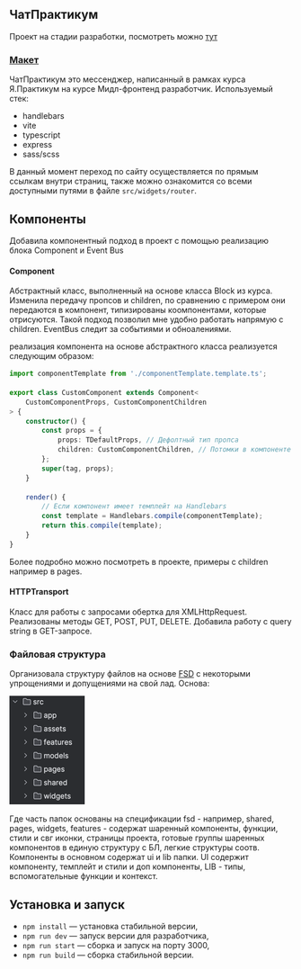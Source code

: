 ## ЧатПрактикум

Проект на стадии разработки, посмотреть можно [тут](https://melodious-kangaroo-d0bb12.netlify.app/)

### [Макет](https://www.figma.com/file/SSOn9QgZ0XkJKI1lelkQ8t/%D0%9C%D0%B5%D1%81%D1%81%D0%B5%D0%BD%D0%B4%D0%B6%D0%B5%D1%80-%D0%BF%D1%80%D0%B0%D0%BA%D1%82%D0%B8%D0%BA%D1%83%D0%BC?type=design&node-id=0-1&mode=design&t=I44loUCw6nDdPN7a-0)

ЧатПрактикум это мессенджер, написанный в рамках курса Я.Практикум на курсе Мидл-фронтенд разработчик.
Используемый стек:

- handlebars
- vite
- typescript
- express
- sass/scss

В данный момент переход по сайту осуществляется по прямым ссылкам внутри страниц, также можно ознакомится со всеми доступными путями в файле `src/widgets/router`.

## Компоненты

Добавила компонентный подход в проект с помощью реализацию блока Component и Event Bus
#### Component
Абстрактный класс, выполненный на основе класса Block из курса. Изменила передачу пропсов и children, по сравнению с примером они передаются в компонент, типизированы коомпонентами, которые отрисуются. Такой подход позволил мне удобно работать напрямую с children.
EventBus следит за событиями и обноалениями.

реализация компонента на основе абстрактного класса реализуется следующим образом:

```typescript
import componentTemplate from './componentTemplate.template.ts';

export class CustomComponent extends Component<
    CustomComponentProps, CustomComponentChildren
> {
    constructor() {
        const props = {
            props: TDefaultProps, // Дефолтный тип пропса
            children: CustomComponentChildren, // Потомки в компоненте
        };
        super(tag, props);
    }
    
    render() {
        // Если компонент имеет темплейт на Handlebars
        const template = Handlebars.compile(componentTemplate);
        return this.compile(template);
    }
}
```

Более подробно можно посмотреть в проекте, примеры с children например в pages.

#### HTTPTransport
Класс для работы с запросами обертка для XMLHttpRequest. Реализованы методы GET, POST, PUT, DELETE. Добавила работу с query string в GET-запросе.

### Файловая структура
Организовала структуру файлов на основе [FSD](https://feature-sliced.design/ru/docs/get-started/overview) c некоторыми упрощениями и допущениями на свой лад.
Основа:

![img.png](public/img.png)

Где часть папок основаны на спецификации fsd - например, shared, pages, widgets, features - содержат шаренный компоненты, функции, стили и свг иконки, страницы проекта, готовые группы шаренных компонентов в единую структуру с БЛ, легкие структуры соотв.
Компоненты в основном содержат ui и lib папки. UI содержит компоненту, темплейт и стили и доп компоненты, LIB - типы, вспомогательные функции и контекст.

## Установка и запуск

- `npm install` — установка стабильной версии,
- `npm run dev` — запуск версии для разработчика,
- `npm run start` — сборка и запуск на порту 3000,
- `npm run build` — сборка стабильной версии.
